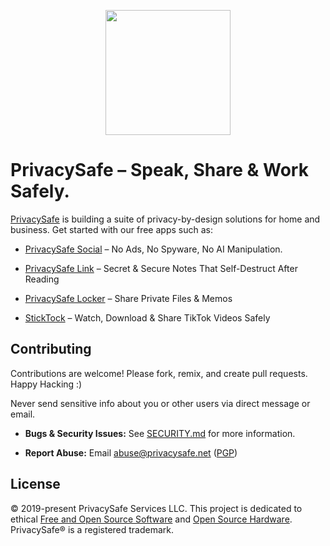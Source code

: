 <p align="center">
  <a href="https://privacysafe.app"><img src="https://avatars.githubusercontent.com/u/55242566" width="200" height="200" /></a>
</p>

# PrivacySafe &ndash; Speak, Share & Work Safely.

[PrivacySafe](https://privacysafe.app) is building a suite of privacy-by-design solutions for home and business. Get started with our free apps such as: 

* [PrivacySafe Social](https://privacysafe.social) – No Ads, No Spyware, No AI Manipulation. 

* [PrivacySafe Link](https://privacysafe.link)  – Secret &amp; Secure Notes That Self-Destruct After Reading

* [PrivacySafe Locker](https://privacysafe.locker)  – Share Private Files &amp; Memos

* [StickTock](https://sticktock.com)  – Watch, Download &amp; Share TikTok Videos Safely

## Contributing
Contributions are welcome! Please fork, remix, and create pull requests. Happy Hacking :)

Never send sensitive info about you or other users via direct message or email.

* **Bugs &amp; Security Issues:** See [SECURITY.md](https://github.com/PrivacySafe/privacysafe-link/blob/main/SECURITY.md) for more information.

* **Report Abuse:** Email <a href="mailto:abuse@privacysafe.net" target="_blank">abuse@privacysafe.net</a> (<a href="https://psafe.ly/xSpQhF" target="_blank">PGP</a>)

## License
© 2019-present PrivacySafe Services LLC. This project is dedicated to ethical <a href="https://fsf.org" target="_blank" rel="noreferrer noopener">Free and Open Source Software</a> and <a href="https://oshwa.org" target="_blank" rel="noreferrer noopener">Open Source Hardware</a>. PrivacySafe® is a registered trademark.
